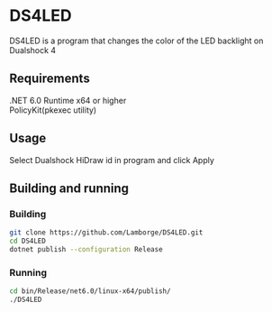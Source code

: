 # DS4LED

DS4LED is a program that changes the color of the LED backlight on Dualshock 4

## Requirements
.NET 6.0 Runtime x64 or higher\
PolicyKit(pkexec utility)

## Usage

Select Dualshock HiDraw id in program and click Apply

## Building and running
### Building
```bash
git clone https://github.com/Lamborge/DS4LED.git
cd DS4LED
dotnet publish --configuration Release
```
### Running
```bash
cd bin/Release/net6.0/linux-x64/publish/
./DS4LED
```
